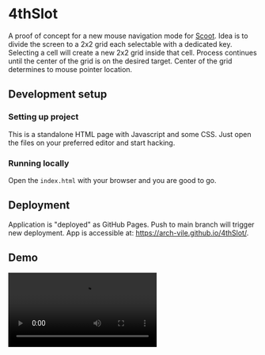 # 4thSlot

A proof of concept for a new mouse navigation mode for [Scoot](https://github.com/mjrusso/scoot). Idea is to divide the screen to a 2x2 grid each selectable with a dedicated key. Selecting a cell will create a new 2x2 grid inside that cell. Process continues until the center of the grid is on the desired target. Center of the grid determines to mouse pointer location.

## Development setup

### Setting up project

This is a standalone HTML page with Javascript and some CSS. Just open the files on your preferred editor and start hacking.

### Running locally

Open the `index.html` with your browser and you are good to go.

## Deployment

Application is "deployed" as GitHub Pages. Push to main branch will trigger new deployment. App is accessible at:  https://arch-vile.github.io/4thSlot/.

## Demo

![demo.mov](demo.mov)



